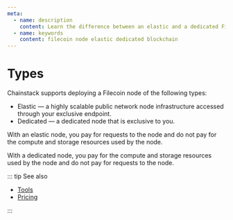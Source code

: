 ```yaml
---
meta:
  - name: description
    content: Learn the difference between an elastic and a dedicated Filecoin node deployed with Chainstack.
  - name: keywords
    content: filecoin node elastic dedicated blockchain
---
```


# Types

Chainstack supports deploying a Filecoin node of the following types:

* Elastic — a highly scalable public network node infrastructure accessed through your exclusive endpoint.
* Dedicated — a dedicated node that is exclusive to you.

With an elastic node, you pay for requests to the node and do not pay for the compute and storage resources used by the node.

With a dedicated node, you pay for the compute and storage resources used by the node and do not pay for requests to the node.

::: tip See also

* [Tools](/operations/filecoin/tools)
* <a href="https://chainstack.com/pricing/" target="_blank">Pricing</a>

:::
